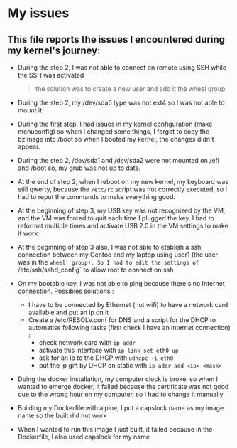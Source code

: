 # My issues

## This file reports the issues I encountered during my kernel's journey: 

* During the step 2, I was not able to connect on remote using SSH while the SSH was activated
  > the solution was to create a new user and add it the wheel group

* During the step 2, my /dev/sda5 type was not ext4 so I was not able to mount it 

* During the first step, I had issues in my kernel configuration (make menuconfig) so when I changed some things, I forgot to copy the bzImage into /boot so when I booted my kernel, the changes didn't appear.

* During the step 2, /dev/sda1 and /dev/sda2 were not mounted on /efi and /boot so, my grub was not up to date.

* At the end of step 2, when I reboot on my new kernel, my keyboard was still qwerty, because the `/etc/rc` script was not correctly executed, so I had to reput the commands to make everything good.

* At the beginning of step 3, my USB key was not recognized by the VM, and the VM was forced to quit each time I plugged the key. I had to reformat multiple times and activate USB 2.0 in the VM settings to make it work

* At the beginning of step 3 also, I was not able to etablish a ssh connection between my Gentoo and my laptop using user1 (the user was in the `wheel' group). So I had to edit the settings of `/etc/ssh/sshd_config` to allow root to connect on ssh 

* On my bootable key, I was not able to ping because there's no Internet connection. Possibles solutions :
    - I have to be connected by Ethernet (not wifi) to have a network card available and put an ip on it
    - Create a /etc/RESOLV.conf for DNS and a script for the DHCP to automatise following tasks (first check I have an internet connection) :
        * check network card with `ip addr`
        * activate this interface with `ip link set eth0 up`
        * ask for an ip to the DHCP with `udhcpc -i eth0`
        * put the ip gift by DHCP on static with `ip addr add <ip> <mask>`

* Doing the docker installation, my computer clock is broke, so when I wanted to emerge docker, it failed because the certificate was not good due to the wrong hour on my computer, so I had to change it manually

* Building my Dockerfile with alpine, I put a capslock name as my image name so the built did not work

* When I wanted to run this image I just built, it failed because in the Dockerfile, I also used capslock for my name
